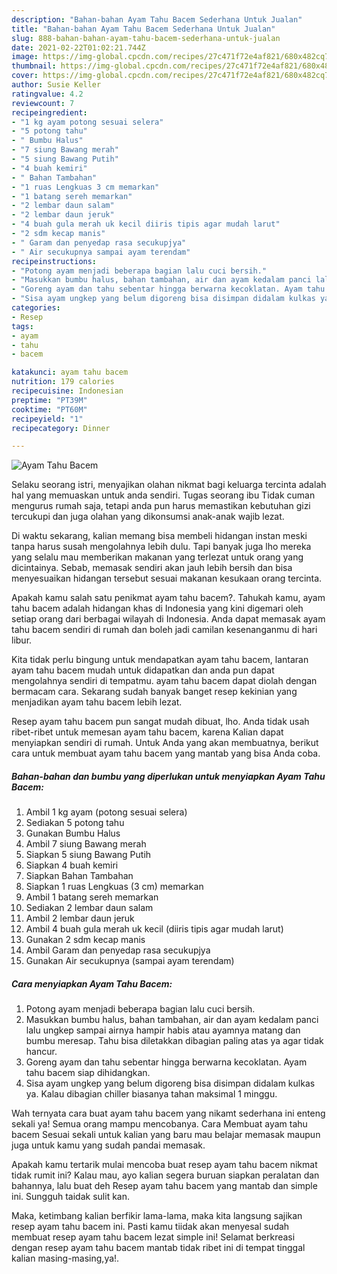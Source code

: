 ```yaml
---
description: "Bahan-bahan Ayam Tahu Bacem Sederhana Untuk Jualan"
title: "Bahan-bahan Ayam Tahu Bacem Sederhana Untuk Jualan"
slug: 888-bahan-bahan-ayam-tahu-bacem-sederhana-untuk-jualan
date: 2021-02-22T01:02:21.744Z
image: https://img-global.cpcdn.com/recipes/27c471f72e4af821/680x482cq70/ayam-tahu-bacem-foto-resep-utama.jpg
thumbnail: https://img-global.cpcdn.com/recipes/27c471f72e4af821/680x482cq70/ayam-tahu-bacem-foto-resep-utama.jpg
cover: https://img-global.cpcdn.com/recipes/27c471f72e4af821/680x482cq70/ayam-tahu-bacem-foto-resep-utama.jpg
author: Susie Keller
ratingvalue: 4.2
reviewcount: 7
recipeingredient:
- "1 kg ayam potong sesuai selera"
- "5 potong tahu"
- " Bumbu Halus"
- "7 siung Bawang merah"
- "5 siung Bawang Putih"
- "4 buah kemiri"
- " Bahan Tambahan"
- "1 ruas Lengkuas 3 cm memarkan"
- "1 batang sereh memarkan"
- "2 lembar daun salam"
- "2 lembar daun jeruk"
- "4 buah gula merah uk kecil diiris tipis agar mudah larut"
- "2 sdm kecap manis"
- " Garam dan penyedap rasa secukupjya"
- " Air secukupnya sampai ayam terendam"
recipeinstructions:
- "Potong ayam menjadi beberapa bagian lalu cuci bersih."
- "Masukkan bumbu halus, bahan tambahan, air dan ayam kedalam panci lalu ungkep sampai airnya hampir habis atau ayamnya matang dan bumbu meresap. Tahu bisa diletakkan dibagian paling atas ya agar tidak hancur."
- "Goreng ayam dan tahu sebentar hingga berwarna kecoklatan. Ayam tahu bacem siap dihidangkan."
- "Sisa ayam ungkep yang belum digoreng bisa disimpan didalam kulkas ya. Kalau dibagian chiller biasanya tahan maksimal 1 minggu."
categories:
- Resep
tags:
- ayam
- tahu
- bacem

katakunci: ayam tahu bacem 
nutrition: 179 calories
recipecuisine: Indonesian
preptime: "PT39M"
cooktime: "PT60M"
recipeyield: "1"
recipecategory: Dinner

---
```



![Ayam Tahu Bacem](https://img-global.cpcdn.com/recipes/27c471f72e4af821/680x482cq70/ayam-tahu-bacem-foto-resep-utama.jpg)

Selaku seorang istri, menyajikan olahan nikmat bagi keluarga tercinta adalah hal yang memuaskan untuk anda sendiri. Tugas seorang ibu Tidak cuman mengurus rumah saja, tetapi anda pun harus memastikan kebutuhan gizi tercukupi dan juga olahan yang dikonsumsi anak-anak wajib lezat.

Di waktu  sekarang, kalian memang bisa membeli hidangan instan meski tanpa harus susah mengolahnya lebih dulu. Tapi banyak juga lho mereka yang selalu mau memberikan makanan yang terlezat untuk orang yang dicintainya. Sebab, memasak sendiri akan jauh lebih bersih dan bisa menyesuaikan hidangan tersebut sesuai makanan kesukaan orang tercinta. 



Apakah kamu salah satu penikmat ayam tahu bacem?. Tahukah kamu, ayam tahu bacem adalah hidangan khas di Indonesia yang kini digemari oleh setiap orang dari berbagai wilayah di Indonesia. Anda dapat memasak ayam tahu bacem sendiri di rumah dan boleh jadi camilan kesenanganmu di hari libur.

Kita tidak perlu bingung untuk mendapatkan ayam tahu bacem, lantaran ayam tahu bacem mudah untuk didapatkan dan anda pun dapat mengolahnya sendiri di tempatmu. ayam tahu bacem dapat diolah dengan bermacam cara. Sekarang sudah banyak banget resep kekinian yang menjadikan ayam tahu bacem lebih lezat.

Resep ayam tahu bacem pun sangat mudah dibuat, lho. Anda tidak usah ribet-ribet untuk memesan ayam tahu bacem, karena Kalian dapat menyiapkan sendiri di rumah. Untuk Anda yang akan membuatnya, berikut cara untuk membuat ayam tahu bacem yang mantab yang bisa Anda coba.

<!--inarticleads1-->

##### Bahan-bahan dan bumbu yang diperlukan untuk menyiapkan Ayam Tahu Bacem:

1. Ambil 1 kg ayam (potong sesuai selera)
1. Sediakan 5 potong tahu
1. Gunakan  Bumbu Halus
1. Ambil 7 siung Bawang merah
1. Siapkan 5 siung Bawang Putih
1. Siapkan 4 buah kemiri
1. Siapkan  Bahan Tambahan
1. Siapkan 1 ruas Lengkuas (3 cm) memarkan
1. Ambil 1 batang sereh memarkan
1. Sediakan 2 lembar daun salam
1. Ambil 2 lembar daun jeruk
1. Ambil 4 buah gula merah uk kecil (diiris tipis agar mudah larut)
1. Gunakan 2 sdm kecap manis
1. Ambil  Garam dan penyedap rasa secukupjya
1. Gunakan  Air secukupnya (sampai ayam terendam)




<!--inarticleads2-->

##### Cara menyiapkan Ayam Tahu Bacem:

1. Potong ayam menjadi beberapa bagian lalu cuci bersih.
1. Masukkan bumbu halus, bahan tambahan, air dan ayam kedalam panci lalu ungkep sampai airnya hampir habis atau ayamnya matang dan bumbu meresap. Tahu bisa diletakkan dibagian paling atas ya agar tidak hancur.
1. Goreng ayam dan tahu sebentar hingga berwarna kecoklatan. Ayam tahu bacem siap dihidangkan.
1. Sisa ayam ungkep yang belum digoreng bisa disimpan didalam kulkas ya. Kalau dibagian chiller biasanya tahan maksimal 1 minggu.




Wah ternyata cara buat ayam tahu bacem yang nikamt sederhana ini enteng sekali ya! Semua orang mampu mencobanya. Cara Membuat ayam tahu bacem Sesuai sekali untuk kalian yang baru mau belajar memasak maupun juga untuk kamu yang sudah pandai memasak.

Apakah kamu tertarik mulai mencoba buat resep ayam tahu bacem nikmat tidak rumit ini? Kalau mau, ayo kalian segera buruan siapkan peralatan dan bahannya, lalu buat deh Resep ayam tahu bacem yang mantab dan simple ini. Sungguh taidak sulit kan. 

Maka, ketimbang kalian berfikir lama-lama, maka kita langsung sajikan resep ayam tahu bacem ini. Pasti kamu tiidak akan menyesal sudah membuat resep ayam tahu bacem lezat simple ini! Selamat berkreasi dengan resep ayam tahu bacem mantab tidak ribet ini di tempat tinggal kalian masing-masing,ya!.

